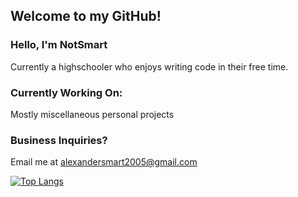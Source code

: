 ## Welcome to my GitHub!

### Hello, I'm NotSmart
 Currently a highschooler who enjoys writing code in their free time.

### Currently Working On:
 Mostly miscellaneous personal projects
 
### Business Inquiries?
Email me at alexandersmart2005@gmail.com

[![Top Langs](https://github-readme-stats.vercel.app/api/top-langs/?username=aasmart&layout=compact&theme=merko)](https://github.com/anuraghazra/github-readme-stats)
